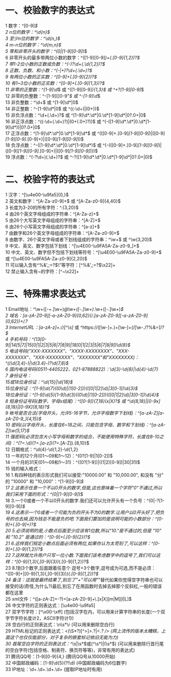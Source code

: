 # 一、校验数字的表达式

1 数字：^[0-9]*$       <br>
2 n位的数字：^\d{n}$       <br>
3 至少n位的数字：^\d{n,}$       <br>
4 m-n位的数字：^\d{m,n}$       <br>
5 零和非零开头的数字：^(0|[1-9][0-9]*)$       <br>
6 非零开头的最多带两位小数的数字：^([1-9][0-9]*)+(.[0-9]{1,2})?$       <br>
7 带1-2位小数的正数或负数：^(\-)?\d+(\.\d{1,2})?$       <br>
8 正数、负数、和小数：^(\-|\+)?\d+(\.\d+)?$       <br>
9 有两位小数的正实数：^[0-9]+(.[0-9]{2})?$       <br>
10 有1~3位小数的正实数：^[0-9]+(.[0-9]{1,3})?$       <br>
11 非零的正整数：^[1-9]\d*$ 或 ^([1-9][0-9]*){1,3}$ 或 ^\+?[1-9][0-9]*$       <br>
12 非零的负整数：^\-[1-9][]0-9"*$ 或 ^-[1-9]\d*$       <br>
13 非负整数：^\d+$ 或 ^[1-9]\d*|0$       <br>
14 非正整数：^-[1-9]\d*|0$ 或 ^((-\d+)|(0+))$       <br>
15 非负浮点数：^\d+(\.\d+)?$ 或 ^[1-9]\d*\.\d*|0\.\d*[1-9]\d*|0?\.0+|0$       <br>
16 非正浮点数：^((-\d+(\.\d+)?)|(0+(\.0+)?))$ 或 ^(-([1-9]\d*\.\d*|0\.\d*[1-9]\d*))|0?\.0+|0$       <br>
17 正浮点数：^[1-9]\d*\.\d*|0\.\d*[1-9]\d*$ 或 ^(([0-9]+\.[0-9]*[1-9][0-9]*)|([0-9]*[1-9][0-9]*\.[0-9]+)|([0-9]*[1-9][0-9]*))$       <br>
18 负浮点数：^-([1-9]\d*\.\d*|0\.\d*[1-9]\d*)$ 或 ^(-(([0-9]+\.[0-9]*[1-9][0-9]*)|([0-9]*[1-9][0-9]*\.[0-9]+)|([0-9]*[1-9][0-9]*)))$       <br>
19 浮点数：^(-?\d+)(\.\d+)?$ 或 ^-?([1-9]\d*\.\d*|0\.\d*[1-9]\d*|0?\.0+|0)$       <br>




# 二、校验字符的表达式

1 汉字：^[\u4e00-\u9fa5]{0,}$       <br>
2 英文和数字：^[A-Za-z0-9]+$ 或 ^[A-Za-z0-9]{4,40}$       <br>
3 长度为3-20的所有字符：^.{3,20}$       <br>
4 由26个英文字母组成的字符串：^[A-Za-z]+$       <br>
5 由26个大写英文字母组成的字符串：^[A-Z]+$       <br>
6 由26个小写英文字母组成的字符串：^[a-z]+$       <br>
7 由数字和26个英文字母组成的字符串：^[A-Za-z0-9]+$       <br>
8 由数字、26个英文字母或者下划线组成的字符串：^\w+$ 或 ^\w{3,20}$       <br>
9 中文、英文、数字包括下划线：^[\u4E00-\u9FA5A-Za-z0-9_]+$       <br>
10 中文、英文、数字但不包括下划线等符号：^[\u4E00-\u9FA5A-Za-z0-9]+$ 或 ^[\u4E00-\u9FA5A-Za-z0-9]{2,20}$       <br>
11 可以输入含有^%&',;=?$\"等字符：[^%&',;=?$\x22]+       <br>
12 禁止输入含有~的字符：[^~\x22]+       <br>




# 三、特殊需求表达式

1 Email地址：^\w+([-+.]\w+)*@\w+([-.]\w+)*\.\w+([-.]\w+)*$       <br>
2 域名：[a-zA-Z0-9][-a-zA-Z0-9]{0,62}(/.[a-zA-Z0-9][-a-zA-Z0-9]{0,62})+/.?       <br>
3 InternetURL：[a-zA-z]+://[^\s]* 或 ^https://([\w-]+\.)+[\w-]+(/[\w-./?%&=]*)?$       <br>
4 手机号码：^(13[0-9]|14[5|7]|15[0|1|2|3|5|6|7|8|9]|18[0|1|2|3|5|6|7|8|9])\d{8}$       <br>
5 电话号码("XXX-XXXXXXX"、"XXXX-XXXXXXXX"、"XXX-XXXXXXX"、"XXX-XXXXXXXX"、"XXXXXXX"和"XXXXXXXX)：^(\(\d{3,4}-)|\d{3.4}-)?\d{7,8}$        <br>
6 国内电话号码(0511-4405222、021-87888822)：\d{3}-\d{8}|\d{4}-\d{7}       <br>
7 身份证号：       <br>
		15或18位身份证：^\d{15}|\d{18}$       <br>
		15位身份证：^[1-9]\d{7}((0\d)|(1[0-2]))(([0|1|2]\d)|3[0-1])\d{3}$       <br>
		18位身份证：^[1-9]\d{5}[1-9]\d{3}((0\d)|(1[0-2]))(([0|1|2]\d)|3[0-1])\d{4}$       <br>
8 短身份证号码(数字、字母x结尾)：^([0-9]){7,18}(x|X)?$ 或 ^\d{8,18}|[0-9x]{8,18}|[0-9X]{8,18}?$       <br>
9 帐号是否合法(字母开头，允许5-16字节，允许字母数字下划线)：^[a-zA-Z][a-zA-Z0-9_]{4,15}$       <br>
10 密码(以字母开头，长度在6~18之间，只能包含字母、数字和下划线)：^[a-zA-Z]\w{5,17}$       <br>
11 强密码(必须包含大小写字母和数字的组合，不能使用特殊字符，长度在8-10之间)：^(?=.*\d)(?=.*[a-z])(?=.*[A-Z]).{8,10}$        <br>
12 日期格式：^\d{4}-\d{1,2}-\d{1,2}       <br>
13 一年的12个月(01～09和1～12)：^(0?[1-9]|1[0-2])$       <br>
14 一个月的31天(01～09和1～31)：^((0?[1-9])|((1|2)[0-9])|30|31)$        <br>
15 钱的输入格式：       <br>
16 1.有四种钱的表示形式我们可以接受:"10000.00" 和 "10,000.00", 和没有 "分" 的 "10000" 和 "10,000"：^[1-9][0-9]*$        <br>
17 2.这表示任意一个不以0开头的数字,但是,这也意味着一个字符"0"不通过,所以我们采用下面的形式：^(0|[1-9][0-9]*)$        <br>
18 3.一个0或者一个不以0开头的数字.我们还可以允许开头有一个负号：^(0|-?[1-9][0-9]*)$        <br>
19 4.这表示一个0或者一个可能为负的开头不为0的数字.让用户以0开头好了.把负号的也去掉,因为钱总不能是负的吧.下面我们要加的是说明可能的小数部分：^[0-9]+(.[0-9]+)?$        <br>
20 5.必须说明的是,小数点后面至少应该有1位数,所以"10."是不通过的,但是 "10" 和 "10.2" 是通过的：^[0-9]+(.[0-9]{2})?$        <br>
21 6.这样我们规定小数点后面必须有两位,如果你认为太苛刻了,可以这样：^[0-9]+(.[0-9]{1,2})?$        <br>
22 7.这样就允许用户只写一位小数.下面我们该考虑数字中的逗号了,我们可以这样：^[0-9]{1,3}(,[0-9]{3})*(.[0-9]{1,2})?$        <br>
23 8.1到3个数字,后面跟着任意个 逗号+3个数字,逗号成为可选,而不是必须：^([0-9]+|[0-9]{1,3}(,[0-9]{3})*)(.[0-9]{1,2})?$        <br>
24 备注：这就是最终结果了,别忘了"+"可以用"*"替代如果你觉得空字符串也可以接受的话(奇怪,为什么?)最后,别忘了在用函数时去掉去掉那个反斜杠,一般的错误都在这里       <br>
25 xml文件：^([a-zA-Z]+-?)+[a-zA-Z0-9]+\\.[x|X][m|M][l|L]$       <br>
26 中文字符的正则表达式：[\u4e00-\u9fa5]       <br>
27 双字节字符：[^\x00-\xff] (包括汉字在内，可以用来计算字符串的长度(一个双字节字符长度计2，ASCII字符计1))       <br>
28 空白行的正则表达式：\n\s*\r (可以用来删除空白行)       <br>
29 HTML标记的正则表达式：<(\S*?)[^>]*>.*?|<.*? /> (网上流传的版本太糟糕，上面这个也仅仅能部分，对于复杂的嵌套标记依旧无能为力)       <br>
30 首尾空白字符的正则表达式：^\s*|\s*$或(^\s*)|(\s*$) (可以用来删除行首行尾的空白字符(包括空格、制表符、换页符等等)，非常有用的表达式)       <br>
31 腾讯QQ号：[1-9][0-9]{4,} (腾讯QQ号从10000开始)       <br>
32 中国邮政编码：[1-9]\d{5}(?!\d) (中国邮政编码为6位数字)       <br>
33 IP地址：\d+\.\d+\.\d+\.\d+ (提取IP地址时有用)       <br>